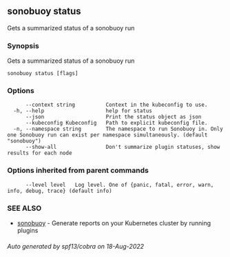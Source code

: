## sonobuoy status

Gets a summarized status of a sonobuoy run

### Synopsis

Gets a summarized status of a sonobuoy run

```
sonobuoy status [flags]
```

### Options

```
      --context string          Context in the kubeconfig to use.
  -h, --help                    help for status
      --json                    Print the status object as json
      --kubeconfig Kubeconfig   Path to explicit kubeconfig file.
  -n, --namespace string        The namespace to run Sonobuoy in. Only one Sonobuoy run can exist per namespace simultaneously. (default "sonobuoy")
      --show-all                Don't summarize plugin statuses, show results for each node
```

### Options inherited from parent commands

```
      --level level   Log level. One of {panic, fatal, error, warn, info, debug, trace} (default info)
```

### SEE ALSO

* [sonobuoy](sonobuoy.md)	 - Generate reports on your Kubernetes cluster by running plugins

###### Auto generated by spf13/cobra on 18-Aug-2022
